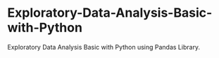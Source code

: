 # Exploratory-Data-Analysis-Basic-with-Python
Exploratory Data Analysis Basic with Python using Pandas Library.
